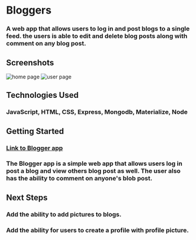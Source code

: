 # Bloggers 
### A web app that allows users to log in and post blogs to a single feed. the users is able to edit and delete blog posts along with comment on any blog post. 

## Screenshots 
![home page](https://i.imgur.com/ryW1UKO.png) 
![user page](https://i.imgur.com/I3t3C6B.png) 

## Technologies Used 
### JavaScript, HTML, CSS, Express, Mongodb, Materialize, Node

## Getting Started 
### [Link to Blogger app](https://afternoon-brook-18298.herokuapp.com/users#) 
### The Blogger app is a simple web app that allows users log in  post a blog and view others blog post as well. The user also has the ability to comment on anyone's blob post. 

## Next Steps 
### Add the ability to add pictures to blogs.
### Add the ability for users to create a profile with profile picture. 
